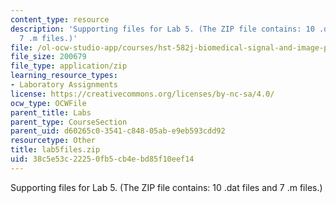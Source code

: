```yaml
---
content_type: resource
description: 'Supporting files for Lab 5. (The ZIP file contains: 10 .dat files and
  7 .m files.)'
file: /ol-ocw-studio-app/courses/hst-582j-biomedical-signal-and-image-processing-spring-2007/38c5e53c22250fb5cb4ebd85f10eef14_lab5files.zip
file_size: 200679
file_type: application/zip
learning_resource_types:
- Laboratory Assignments
license: https://creativecommons.org/licenses/by-nc-sa/4.0/
ocw_type: OCWFile
parent_title: Labs
parent_type: CourseSection
parent_uid: d60265c0-3541-c848-05ab-e9eb593cdd92
resourcetype: Other
title: lab5files.zip
uid: 38c5e53c-2225-0fb5-cb4e-bd85f10eef14
---
```

Supporting files for Lab 5. (The ZIP file contains: 10 .dat files and 7 .m files.)